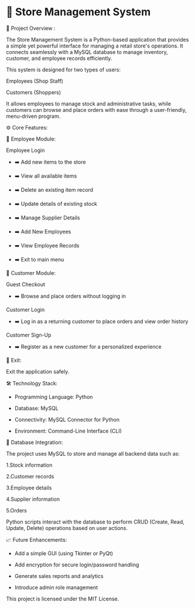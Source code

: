 # 🏬 Store Management System
📜 Project Overview :

The Store Management System is a Python-based application that provides a simple yet powerful interface for managing a retail store's operations. It connects seamlessly with a MySQL database to manage inventory, customer, and employee records efficiently.

This system is designed for two types of users:

Employees (Shop Staff)

Customers (Shoppers)

It allows employees to manage stock and administrative tasks, while customers can browse and place orders with ease through a user-friendly, menu-driven program.

⚙️ Core Features:

🛒 Employee Module:

Employee Login

- ➡️ Add new items to the store

- ➡️ View all available items

- ➡️ Delete an existing item record

- ➡️ Update details of existing stock

- ➡️ Manage Supplier Details

- ➡️ Add New Employees

- ➡️ View Employee Records

- ➡️ Exit to main menu

👤 Customer Module:

Guest Checkout

- ➡️ Browse and place orders without logging in

Customer Login

- ➡️ Log in as a returning customer to place orders and view order history

Customer Sign-Up

- ➡️ Register as a new customer for a personalized experience

🚪 Exit:

Exit the application safely.

🛠️ Technology Stack:

- Programming Language: Python

- Database: MySQL

- Connectivity: MySQL Connector for Python

- Environment: Command-Line Interface (CLI)

🔗 Database Integration:

The project uses MySQL to store and manage all backend data such as:

1.Stock information

2.Customer records

3.Employee details

4.Supplier information

5.Orders

Python scripts interact with the database to perform CRUD (Create, Read, Update, Delete) operations based on user actions.

📈 Future Enhancements:

- Add a simple GUI (using Tkinter or PyQt)

- Add encryption for secure login/password handling

- Generate sales reports and analytics

- Introduce admin role management

This project is licensed under the MIT License.



